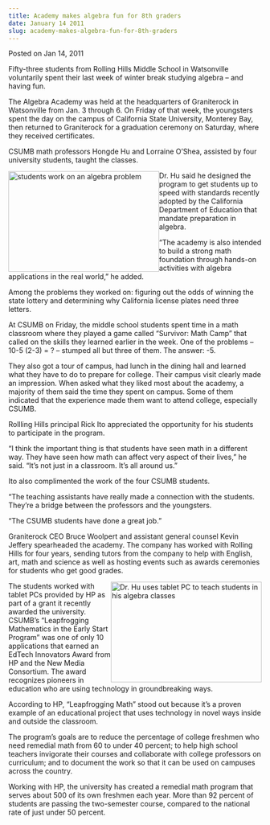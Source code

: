 ```yaml
---
title: Academy makes algebra fun for 8th graders
date: January 14 2011
slug: academy-makes-algebra-fun-for-8th-graders
---
```


  



<span class="date">Posted on Jan 14, 2011    </span>
<p>Fifty-three students from Rolling Hills Middle School in
Watsonville voluntarily spent their last week of winter break
studying algebra &#x2013; and having fun.</p>
<p>The Algebra Academy was held at the headquarters of Graniterock
in Watsonville from Jan. 3 through 6. On Friday of that week, the
youngsters spent the day on the campus of California State
University, Monterey Bay, then returned to Graniterock for a
graduation ceremony on Saturday, where they received
certificates.</p>
<p>CSUMB math professors Hongde Hu and Lorraine O&#x2019;Shea, assisted by
four university students, taught the classes.</p>
<p><img alt="students work on an algebra problem" src="https://news.csumb.edu/sites/default/files/65/attachments/news/images/girls_using_tablet_pc.jpg" style="float:left; width:300px; height:200px">Dr. Hu said he
designed the program to get students up to speed with standards
recently adopted by the California Department of Education that
mandate preparation in algebra.</img></p>
<p>&#x201C;The academy is also intended to build a strong math foundation
through hands-on activities with algebra applications in the real
world,&#x201D; he added.</p>
<p>Among the problems they worked on: figuring out the odds of
winning the state lottery and determining why California license
plates need three letters.</p>
<p>At CSUMB on Friday, the middle school students spent time in a
math classroom where they played a game called &#x201C;Survivor: Math
Camp&#x201D; that called on the skills they learned earlier in the week.
One of the problems &#x2013; 10-5 (2-3) = ? &#x2013; stumped all but three of
them. The answer: -5.</p>
<p>They also got a tour of campus, had lunch in the dining hall and
learned what they have to do to prepare for college. Their campus
visit clearly made an impression. When asked what they liked most
about the academy, a majority of them said the time they spent on
campus. Some of them indicated that the experience made them want
to attend college, especially CSUMB.</p>
<p>Rollling Hills principal Rick Ito appreciated the opportunity
for his students to participate in the program.</p>
<p>&#x201C;I think the important thing is that students have seen math in
a different way. They have seen how math can affect very aspect of
their lives,&#x201D; he said. &#x201C;It&#x2019;s not just in a classroom. It&#x2019;s all
around us.&#x201D;</p>
<p>Ito also complimented the work of the four CSUMB students.</p>
<p>&#x201C;The teaching assistants have really made a connection with the
students. They&#x2019;re a bridge between the professors and the
youngsters.</p>
<p>&#x201C;The CSUMB students have done a great job.&#x201D;</p>
<p>Graniterock CEO Bruce Woolpert and assistant general counsel
Kevin Jeffery spearheaded the academy. The company has worked with
Rolling Hills for four years, sending tutors from the company to
help with English, art, math and science as well as hosting events
such as awards ceremonies for students who get good grades.</p>
<p><img alt="Dr. Hu uses tablet PC to teach students in his algebra classes" src="https://news.csumb.edu/sites/default/files/65/attachments/news/images/tablet_pc-dr._hu.jpg" style="float:right; width:300px; height:200px">The students
worked with tablet PCs provided by HP as part of a grant it
recently awarded the university. CSUMB&#x2019;s &#x201C;Leapfrogging Mathematics
in the Early Start Program&#x201D; was one of only 10 applications that
earned an EdTech Innovators Award from HP and the New Media
Consortium. The award recognizes pioneers in education who are
using technology in groundbreaking ways.</img></p>
<p>According to HP, &#x201C;Leapfrogging Math&#x201D; stood out because it&#x2019;s a
proven example of an educational project that uses technology in
novel ways inside and outside the classroom.</p>
<p>The program&#x2019;s goals are to reduce the percentage of college
freshmen who need remedial math from 60 to under 40 percent; to
help high school teachers invigorate their courses and collaborate
with college professors on curriculum; and to document the work so
that it can be used on campuses across the country.</p>
<p>Working with HP, the university has created a remedial math
program that serves about 500 of its own freshmen each year. More
than 92 percent of students are passing the two-semester course,
compared to the national rate of just under 50 percent.<br>
&#xA0;</br></p>





 
